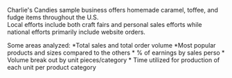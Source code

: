 Charlie's Candies sample business offers homemade caramel, toffee, and fudge items throughout the U.S.  
Local efforts include both craft fairs and personal sales efforts while national efforts primarily include website orders.

Some areas analyzed:
    *Total sales and total order volume
    *Most popular products and sizes compared to the others
    * % of earnings by sales perso
    * Volume break out by unit pieces/category
    * Time utilized for production of each unit per product category
